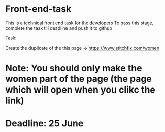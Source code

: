 # Front-end-task
This is a technical front end task for the developers 
To pass this stage, complete the task till deadline and push it to github

Task:

Create the duplicate of the this page → https://www.stitchfix.com/women

# Note: You should only make the women part of the page (the page which will open when you clikc the link)


# Deadline: 25 June
